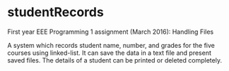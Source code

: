 # studentRecords
First year EEE Programming 1 assignment (March 2016): Handling Files

A system which records student name, number, and grades for the five courses using linked-list. It can save the data in a text file and present saved files. The details of a student can be printed or deleted completely.
